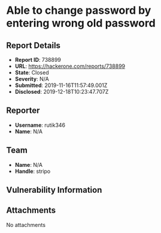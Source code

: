 # Able to change password by entering wrong old password

## Report Details
- **Report ID**: 738899
- **URL**: https://hackerone.com/reports/738899
- **State**: Closed
- **Severity**: N/A
- **Submitted**: 2019-11-16T11:57:49.001Z
- **Disclosed**: 2019-12-18T10:23:47.707Z

## Reporter
- **Username**: rutik346
- **Name**: N/A

## Team
- **Name**: N/A
- **Handle**: stripo

## Vulnerability Information


## Attachments
No attachments
